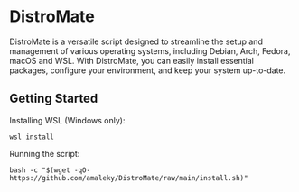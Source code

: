 # DistroMate

DistroMate is a versatile script designed to streamline the setup and management of various operating systems, including Debian, Arch, Fedora, macOS and WSL. With DistroMate, you can easily install essential packages, configure your environment, and keep your system up-to-date.

## Getting Started

Installing WSL (Windows only):

```shell
wsl install
```

Running the script:

```shell
bash -c "$(wget -qO- https://github.com/amaleky/DistroMate/raw/main/install.sh)"
```
